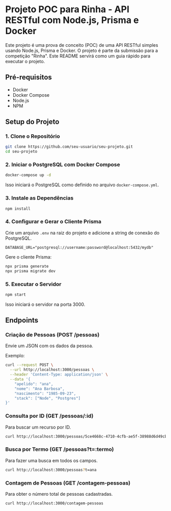 # Projeto POC para Rinha - API RESTful com Node.js, Prisma e Docker

Este projeto é uma prova de conceito (POC) de uma API RESTful simples usando Node.js, Prisma e Docker. O projeto é parte da submissão para a competição "Rinha". Este README servirá como um guia rápido para executar o projeto.

## Pré-requisitos

- Docker
- Docker Compose
- Node.js
- NPM

## Setup do Projeto

### 1. Clone o Repositório

```bash
git clone https://github.com/seu-usuario/seu-projeto.git
cd seu-projeto
```

### 2. Iniciar o PostgreSQL com Docker Compose

```bash
docker-compose up -d
```

Isso iniciará o PostgreSQL como definido no arquivo `docker-compose.yml`.

### 3. Instale as Dependências

```bash
npm install
```

### 4. Configurar e Gerar o Cliente Prisma

Crie um arquivo `.env` na raiz do projeto e adicione a string de conexão do PostgreSQL.

```env
DATABASE_URL="postgresql://username:password@localhost:5432/mydb"
```

Gere o cliente Prisma:

```bash
npx prisma generate
npx prisma migrate dev
```

### 5. Executar o Servidor

```bash
npm start
```

Isso iniciará o servidor na porta 3000.

## Endpoints

### Criação de Pessoas (POST /pessoas)

Envie um JSON com os dados da pessoa.

Exemplo:

```bash
curl --request POST \
  --url http://localhost:3000/pessoas \
  --header 'Content-Type: application/json' \
  --data '{
	"apelido": "ana",
	"nome": "Ana Barbosa",
	"nascimento": "1985-09-23",
	"stack": ["Node", "Postgres"]
}'
```

### Consulta por ID (GET /pessoas/:id)

Para buscar um recurso por ID.

```bash
curl http://localhost:3000/pessoas/5ce4668c-4710-4cfb-ae5f-38988d6d49cb
```

### Busca por Termo (GET /pessoas?t=:termo)

Para fazer uma busca em todos os campos.

```bash
curl http://localhost:3000/pessoas?t=ana
```

### Contagem de Pessoas (GET /contagem-pessoas)

Para obter o número total de pessoas cadastradas.

```bash
curl http://localhost:3000/contagem-pessoas
```